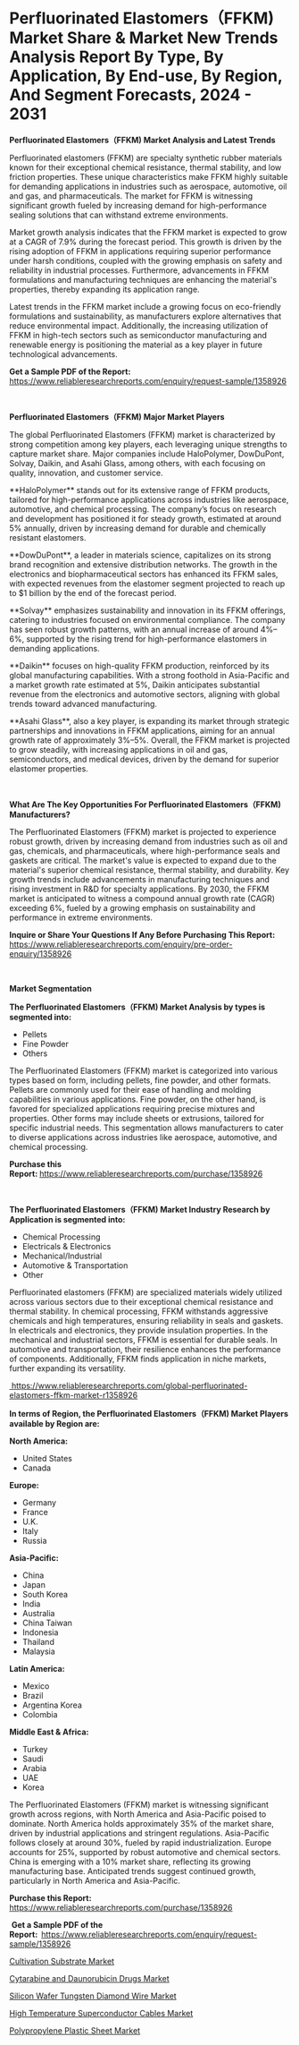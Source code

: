 <p><h1>Perfluorinated Elastomers（FFKM) Market Share & Market New Trends Analysis Report By Type, By Application, By End-use, By Region, And Segment Forecasts, 2024 - 2031</h1></p><p><strong>Perfluorinated Elastomers（FFKM) Market Analysis and Latest Trends</strong></p>
<p><p>Perfluorinated elastomers (FFKM) are specialty synthetic rubber materials known for their exceptional chemical resistance, thermal stability, and low friction properties. These unique characteristics make FFKM highly suitable for demanding applications in industries such as aerospace, automotive, oil and gas, and pharmaceuticals. The market for FFKM is witnessing significant growth fueled by increasing demand for high-performance sealing solutions that can withstand extreme environments.</p><p>Market growth analysis indicates that the FFKM market is expected to grow at a CAGR of 7.9% during the forecast period. This growth is driven by the rising adoption of FFKM in applications requiring superior performance under harsh conditions, coupled with the growing emphasis on safety and reliability in industrial processes. Furthermore, advancements in FFKM formulations and manufacturing techniques are enhancing the material's properties, thereby expanding its application range.</p><p>Latest trends in the FFKM market include a growing focus on eco-friendly formulations and sustainability, as manufacturers explore alternatives that reduce environmental impact. Additionally, the increasing utilization of FFKM in high-tech sectors such as semiconductor manufacturing and renewable energy is positioning the material as a key player in future technological advancements.</p></p>
<p><strong>Get a Sample PDF of the Report:&nbsp;</strong> <a href="https://www.reliableresearchreports.com/enquiry/request-sample/1358926?utm_campaign=28&utm_medium=2&utm_source=Github&utm_content=ia&utm_term=05122024&utm_id=perfluorinated-elastomersffkm">https://www.reliableresearchreports.com/enquiry/request-sample/1358926</a></p>
<p>&nbsp;</p>
<p><strong>Perfluorinated Elastomers（FFKM) Major Market Players</strong></p>
<p><p>The global Perfluorinated Elastomers (FFKM) market is characterized by strong competition among key players, each leveraging unique strengths to capture market share. Major companies include HaloPolymer, DowDuPont, Solvay, Daikin, and Asahi Glass, among others, with each focusing on quality, innovation, and customer service.</p><p>**HaloPolymer** stands out for its extensive range of FFKM products, tailored for high-performance applications across industries like aerospace, automotive, and chemical processing. The company’s focus on research and development has positioned it for steady growth, estimated at around 5% annually, driven by increasing demand for durable and chemically resistant elastomers.</p><p>**DowDuPont**, a leader in materials science, capitalizes on its strong brand recognition and extensive distribution networks. The growth in the electronics and biopharmaceutical sectors has enhanced its FFKM sales, with expected revenues from the elastomer segment projected to reach up to $1 billion by the end of the forecast period.</p><p>**Solvay** emphasizes sustainability and innovation in its FFKM offerings, catering to industries focused on environmental compliance. The company has seen robust growth patterns, with an annual increase of around 4%–6%, supported by the rising trend for high-performance elastomers in demanding applications.</p><p>**Daikin** focuses on high-quality FFKM production, reinforced by its global manufacturing capabilities. With a strong foothold in Asia-Pacific and a market growth rate estimated at 5%, Daikin anticipates substantial revenue from the electronics and automotive sectors, aligning with global trends toward advanced manufacturing.</p><p>**Asahi Glass**, also a key player, is expanding its market through strategic partnerships and innovations in FFKM applications, aiming for an annual growth rate of approximately 3%–5%. Overall, the FFKM market is projected to grow steadily, with increasing applications in oil and gas, semiconductors, and medical devices, driven by the demand for superior elastomer properties.</p></p>
<p>&nbsp;</p>
<p><strong>What Are The Key Opportunities For Perfluorinated Elastomers（FFKM) Manufacturers?</strong></p>
<p><p>The Perfluorinated Elastomers (FFKM) market is projected to experience robust growth, driven by increasing demand from industries such as oil and gas, chemicals, and pharmaceuticals, where high-performance seals and gaskets are critical. The market's value is expected to expand due to the material's superior chemical resistance, thermal stability, and durability. Key growth trends include advancements in manufacturing techniques and rising investment in R&D for specialty applications. By 2030, the FFKM market is anticipated to witness a compound annual growth rate (CAGR) exceeding 6%, fueled by a growing emphasis on sustainability and performance in extreme environments.</p></p>
<p><strong>Inquire or Share Your Questions If Any Before Purchasing This Report:</strong> <a href="https://www.reliableresearchreports.com/enquiry/pre-order-enquiry/1358926?utm_campaign=28&utm_medium=2&utm_source=Github&utm_content=ia&utm_term=05122024&utm_id=perfluorinated-elastomersffkm">https://www.reliableresearchreports.com/enquiry/pre-order-enquiry/1358926</a></p>
<p>&nbsp;</p>
<p><strong>Market Segmentation</strong></p>
<p><strong>The Perfluorinated Elastomers（FFKM) Market Analysis by types is segmented into:</strong></p>
<p><ul><li>Pellets</li><li>Fine Powder</li><li>Others</li></ul></p>
<p><p>The Perfluorinated Elastomers (FFKM) market is categorized into various types based on form, including pellets, fine powder, and other formats. Pellets are commonly used for their ease of handling and molding capabilities in various applications. Fine powder, on the other hand, is favored for specialized applications requiring precise mixtures and properties. Other forms may include sheets or extrusions, tailored for specific industrial needs. This segmentation allows manufacturers to cater to diverse applications across industries like aerospace, automotive, and chemical processing.</p></p>
<p><strong>Purchase this Report:&nbsp;</strong><a href="https://www.reliableresearchreports.com/purchase/1358926?utm_campaign=28&utm_medium=2&utm_source=Github&utm_content=ia&utm_term=05122024&utm_id=perfluorinated-elastomersffkm">https://www.reliableresearchreports.com/purchase/1358926</a></p>
<p>&nbsp;</p>
<p><strong>The Perfluorinated Elastomers（FFKM) Market Industry Research by Application is segmented into:</strong></p>
<p><ul><li>Chemical Processing</li><li>Electricals & Electronics</li><li>Mechanical/Industrial</li><li>Automotive & Transportation</li><li>Other</li></ul></p>
<p><p>Perfluorinated elastomers (FFKM) are specialized materials widely utilized across various sectors due to their exceptional chemical resistance and thermal stability. In chemical processing, FFKM withstands aggressive chemicals and high temperatures, ensuring reliability in seals and gaskets. In electricals and electronics, they provide insulation properties. In the mechanical and industrial sectors, FFKM is essential for durable seals. In automotive and transportation, their resilience enhances the performance of components. Additionally, FFKM finds application in niche markets, further expanding its versatility.</p></p>
<p><a href="https://www.reliableresearchreports.com/global-perfluorinated-elastomers-ffkm-market-r1358926?utm_campaign=28&utm_medium=2&utm_source=Github&utm_content=ia&utm_term=05122024&utm_id=perfluorinated-elastomersffkm">&nbsp;https://www.reliableresearchreports.com/global-perfluorinated-elastomers-ffkm-market-r1358926</a></p>
<p><strong>In terms of Region, the Perfluorinated Elastomers（FFKM) Market Players available by Region are:</strong></p>
<p>
    <p> <strong> North America: </strong>
        <ul>
            <li>United States</li>
            <li>Canada</li>
        </ul>
        </p> 
    <p> <strong> Europe: </strong>
        <ul>
            <li>Germany</li>
            <li>France</li>
            <li>U.K.</li>
            <li>Italy</li>
            <li>Russia</li>
        </ul>
        </p> 
    <p> <strong> Asia-Pacific: </strong>
        <ul>
            <li>China</li>
            <li>Japan</li>
            <li>South Korea</li>
            <li>India</li>
            <li>Australia</li>
            <li>China Taiwan</li>
            <li>Indonesia</li>
            <li>Thailand</li>
            <li>Malaysia</li>
        </ul>
        </p> 
    <p> <strong> Latin America: </strong>
        <ul>
            <li>Mexico</li>
            <li>Brazil</li>
            <li>Argentina Korea</li>
            <li>Colombia</li>
        </ul>
        </p> 
    <p> <strong> Middle East & Africa: </strong>
        <ul>
            <li>Turkey</li>
            <li>Saudi</li>
            <li>Arabia</li>
            <li>UAE</li>
            <li>Korea</li>
        </ul>
    </p>
    </p>
<p><p>The Perfluorinated Elastomers (FFKM) market is witnessing significant growth across regions, with North America and Asia-Pacific poised to dominate. North America holds approximately 35% of the market share, driven by industrial applications and stringent regulations. Asia-Pacific follows closely at around 30%, fueled by rapid industrialization. Europe accounts for 25%, supported by robust automotive and chemical sectors. China is emerging with a 10% market share, reflecting its growing manufacturing base. Anticipated trends suggest continued growth, particularly in North America and Asia-Pacific.</p></p>
<p><strong>Purchase this Report: </strong><a href="https://www.reliableresearchreports.com/purchase/1358926?utm_campaign=28&utm_medium=2&utm_source=Github&utm_content=ia&utm_term=05122024&utm_id=perfluorinated-elastomersffkm">https://www.reliableresearchreports.com/purchase/1358926</a></p>
<p>&nbsp;<strong>Get a Sample PDF of the Report:&nbsp;&nbsp;</strong><a href="https://www.reliableresearchreports.com/enquiry/request-sample/1358926?utm_campaign=28&utm_medium=2&utm_source=Github&utm_content=ia&utm_term=05122024&utm_id=perfluorinated-elastomersffkm">https://www.reliableresearchreports.com/enquiry/request-sample/1358926</a></p>
<p><strong></strong></p>
<p><p><a href="https://www.linkedin.com/pulse/examining-cultivation-substrate-market-analyzing-competitors-4qjsf?utm_campaign=28&utm_medium=2&utm_source=Github&utm_content=ia&utm_term=05122024&utm_id=perfluorinated-elastomersffkm">Cultivation Substrate Market</a></p><p><a href="https://github.com/indrystar/Market-Research-Report-List-5/blob/main/cytarabine-and-daunorubicin-drugs-market.md?utm_campaign=28&utm_medium=2&utm_source=Github&utm_content=ia&utm_term=05122024&utm_id=perfluorinated-elastomersffkm">Cytarabine and Daunorubicin Drugs Market</a></p><p><a href="https://issuu.com/reportprime-2/docs/silicon-wafer-tungsten-diamond-wire-market-size-20?utm_campaign=28&utm_medium=2&utm_source=Github&utm_content=ia&utm_term=05122024&utm_id=perfluorinated-elastomersffkm">Silicon Wafer Tungsten Diamond Wire Market</a></p><p><a href="https://www.linkedin.com/pulse/deep-insights-high-temperature-superconductor-cables-market-fmfrf?utm_campaign=28&utm_medium=2&utm_source=Github&utm_content=ia&utm_term=05122024&utm_id=perfluorinated-elastomersffkm">High Temperature Superconductor Cables Market</a></p><p><a href="https://issuu.com/reportprime-2/docs/polypropylene-plastic-sheet-market-size-2030.pptx?utm_campaign=28&utm_medium=2&utm_source=Github&utm_content=ia&utm_term=05122024&utm_id=perfluorinated-elastomersffkm">Polypropylene Plastic Sheet Market</a></p></p>